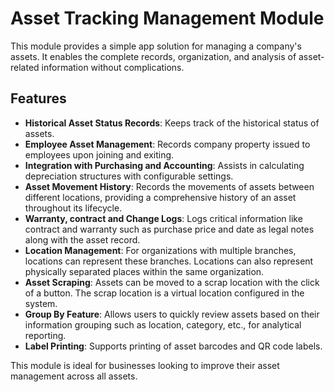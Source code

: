 # Asset Tracking Management Module

This module provides a simple app solution for managing a company's assets. It enables the complete records, organization, and analysis of asset-related information without complications.

## Features

- **Historical Asset Status Records**: Keeps track of the historical status of assets.
- **Employee Asset Management**: Records company property issued to employees upon joining and exiting.
- **Integration with Purchasing and Accounting**: Assists in calculating depreciation structures with configurable settings.
- **Asset Movement History**: Records the movements of assets between different locations, providing a comprehensive history of an asset throughout its lifecycle.
- **Warranty, contract and Change Logs**: Logs critical information like contract and warranty such as purchase price and date as legal notes along with the asset record.
- **Location Management**: For organizations with multiple branches, locations can represent these branches. Locations can also represent physically separated places within the same organization.
- **Asset Scraping**: Assets can be moved to a scrap location with the click of a button. The scrap location is a virtual location configured in the system.
- **Group By Feature**: Allows users to quickly review assets based on their information grouping such as location, category, etc., for analytical reporting.
- **Label Printing**: Supports printing of asset barcodes and QR code labels.

This module is ideal for businesses looking to improve their asset management across all assets.
